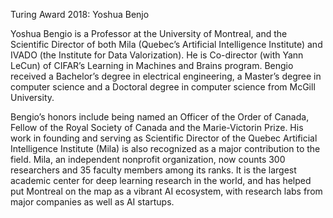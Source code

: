 Turing Award 2018: Yoshua Benjo

Yoshua Bengio is a Professor at the University of Montreal, and the Scientific Director of both Mila (Quebec’s Artificial Intelligence Institute) and IVADO (the Institute for Data Valorization). He is Co-director (with Yann LeCun) of CIFAR’s Learning in Machines and Brains program. Bengio received a Bachelor’s degree in electrical engineering, a Master’s degree in computer science and a Doctoral degree in computer science from McGill University.

Bengio’s honors include being named an Officer of the Order of Canada, Fellow of the Royal Society of Canada and the Marie-Victorin Prize. His work in founding and serving as Scientific Director of the Quebec Artificial Intelligence Institute (Mila) is also recognized as a major contribution to the field. Mila, an independent nonprofit organization, now counts 300 researchers and 35 faculty members among its ranks. It is the largest academic center for deep learning research in the world, and has helped put Montreal on the map as a vibrant AI ecosystem, with research labs from major companies as well as AI startups.
